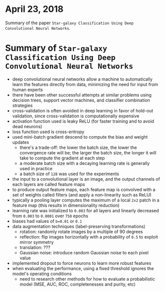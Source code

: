 # April 23, 2018

Summary of the paper ``Star-galaxy Classification Using Deep Convolutional Neural Networks``.

# Summary of ``Star-galaxy Classification Using Deep Convolutional Neural Networks``
- deep convolutional neural networks allow a machine to automatically learn the features directly from data, minimizing the need for input from human experts
- there have been other successful attempts at similar problems using decision trees, support vector machines, and classifier combination strategies
- cross-validation is often avoided in deep learning in favor of hold-out validation, since cross-validation is computationally expensive
- activation function used is leaky ReLU (for faster training and to avoid dead neurons)
- loss function used is cross-entropy
- used mini-batch gradient descend to compute the bias and weight updates
  - there's a trade-off: the lower the batch size, the lower the convergence rate will be; the larger the batch size, the longer it will take to compute the gradient at each step
  - a moderate batch size with a decaying learning rate is generally used in practice
  - a batch size of ``128`` was used for the experiments
- the input to a convolutional layer is an image, and the output channels of each layers are called feature maps
- to produce output feature maps, each feature map is convolved with a set of weights called filters (and apply a non-linearity such as ReLU)
- typically a pooling layer computes the maximum of a local ``2x2`` patch in a feature map (this results in dimensionality reduction)
- learning rate was initialized to ``0.003`` for all layers and linearly decreased from ``0.003`` to ``0.0001`` over ``750`` epochs
- biases had values of ``b=0.01`` or ``0.1``
- data augmentation techniques (label-preserving transformations)
  - rotation: randomly rotate images by a multiple of 90 degrees
  - reflection: flip images horizontally with a probability of ``0.5`` to exploit mirror symmetry
  - translation: ???
  - Gaussian noise: introduce random Gaussian noise to each pixel value
- implemented dropout to force neurons to learn more robust features
- when evaluating the performance, using a fixed threshold ignores the model's operating conditions
  - need to research other methods for how to evaluate a probabilistic model (MSE, AUC, ROC, completenesses and purity, etc)
